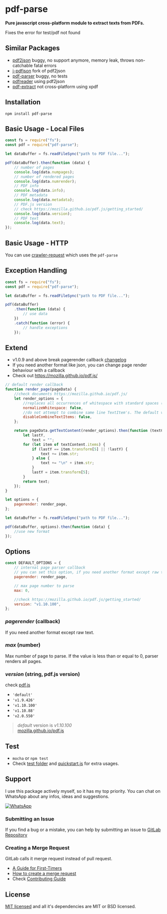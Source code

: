 # pdf-parse

**Pure javascript cross-platform module to extract texts from PDFs.**

Fixes the error for test/pdf not found

## Similar Packages

- [pdf2json](https://www.npmjs.com/package/pdf2json) buggy, no support anymore, memory leak, throws non-catchable fatal errors
- [j-pdfjson](https://www.npmjs.com/package/j-pdfjson) fork of pdf2json
- [pdf-parser](https://github.com/dunso/pdf-parse) buggy, no tests
- [pdfreader](https://www.npmjs.com/package/pdfreader) using pdf2json
- [pdf-extract](https://www.npmjs.com/package/pdf-extract) not cross-platform using xpdf

## Installation

`npm install pdf-parse`

## Basic Usage - Local Files

```js
const fs = require("fs");
const pdf = require("pdf-parse");

let dataBuffer = fs.readFileSync("path to PDF file...");

pdf(dataBuffer).then(function (data) {
	// number of pages
	console.log(data.numpages);
	// number of rendered pages
	console.log(data.numrender);
	// PDF info
	console.log(data.info);
	// PDF metadata
	console.log(data.metadata);
	// PDF.js version
	// check https://mozilla.github.io/pdf.js/getting_started/
	console.log(data.version);
	// PDF text
	console.log(data.text);
});
```

## Basic Usage - HTTP

You can use [crawler-request](https://www.npmjs.com/package/crawler-request) which uses the `pdf-parse`

## Exception Handling

```js
const fs = require("fs");
const pdf = require("pdf-parse");

let dataBuffer = fs.readFileSync("path to PDF file...");

pdf(dataBuffer)
	.then(function (data) {
		// use data
	})
	.catch(function (error) {
		// handle exceptions
	});
```

## Extend

- v1.0.9 and above break pagerender callback [changelog](https://gitlab.com/autokent/pdf-parse/blob/master/CHANGELOG)
- If you need another format like json, you can change page render behaviour with a callback
- Check out https://mozilla.github.io/pdf.js/

```js
// default render callback
function render_page(pageData) {
	//check documents https://mozilla.github.io/pdf.js/
	let render_options = {
		//replaces all occurrences of whitespace with standard spaces (0x20). The default value is `false`.
		normalizeWhitespace: false,
		//do not attempt to combine same line TextItem's. The default value is `false`.
		disableCombineTextItems: false,
	};

	return pageData.getTextContent(render_options).then(function (textContent) {
		let lastY,
			text = "";
		for (let item of textContent.items) {
			if (lastY == item.transform[5] || !lastY) {
				text += item.str;
			} else {
				text += "\n" + item.str;
			}
			lastY = item.transform[5];
		}
		return text;
	});
}

let options = {
	pagerender: render_page,
};

let dataBuffer = fs.readFileSync("path to PDF file...");

pdf(dataBuffer, options).then(function (data) {
	//use new format
});
```

## Options

```js
const DEFAULT_OPTIONS = {
	// internal page parser callback
	// you can set this option, if you need another format except raw text
	pagerender: render_page,

	// max page number to parse
	max: 0,

	//check https://mozilla.github.io/pdf.js/getting_started/
	version: "v1.10.100",
};
```

### _pagerender_ (callback)

If you need another format except raw text.

### _max_ (number)

Max number of page to parse. If the value is less than or equal to 0, parser renders all pages.

### _version_ (string, pdf.js version)

check [pdf.js](https://mozilla.github.io/pdf.js/getting_started/)

- `'default'`
- `'v1.9.426'`
- `'v1.10.100'`
- `'v1.10.88'`
- `'v2.0.550'`

> _default_ version is _v1.10.100_  
> [mozilla.github.io/pdf.js](https://mozilla.github.io/pdf.js/getting_started/#download)

## Test

- `mocha` or `npm test`
- Check [test folder](https://gitlab.com/autokent/pdf-parse/tree/master/test) and [quickstart.js](https://gitlab.com/autokent/pdf-parse/blob/master/quickstart.js) for extra usages.

## Support

I use this package actively myself, so it has my top priority. You can chat on WhatsApp about any infos, ideas and suggestions.

[![WhatsApp](https://img.shields.io/badge/style-chat-green.svg?style=flat&label=whatsapp)](https://api.whatsapp.com/send?phone=905063042480&text=Hi%2C%0ALet%27s%20talk%20about%20pdf-parse)

### Submitting an Issue

If you find a bug or a mistake, you can help by submitting an issue to [GitLab Repository](https://gitlab.com/autokent/pdf-parse/issues)

### Creating a Merge Request

GitLab calls it merge request instead of pull request.

- [A Guide for First-Timers](https://about.gitlab.com/2016/06/16/fearless-contribution-a-guide-for-first-timers/)
- [How to create a merge request](https://docs.gitlab.com/ee/gitlab-basics/add-merge-request.html)
- Check [Contributing Guide](https://gitlab.com/autokent/pdf-parse/blob/master/CONTRIBUTING.md)

## License

[MIT licensed](https://gitlab.com/autokent/pdf-parse/blob/master/LICENSE) and all it's dependencies are MIT or BSD licensed.
